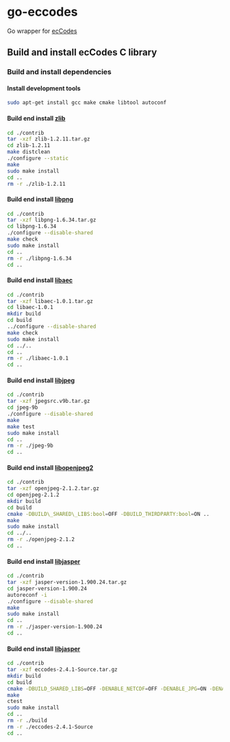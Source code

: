 # go-eccodes
Go wrapper for [ecCodes](https://software.ecmwf.int/wiki/display/ECC/ecCodes+Home)

## Build and install ecCodes C library

### Build and install dependencies

#### Install development tools

```bash
sudo apt-get install gcc make cmake libtool autoconf
```

#### Build end install [zlib](https://zlib.net/)

```bash
cd ./contrib
tar -xzf zlib-1.2.11.tar.gz
cd zlib-1.2.11
make distclean
./configure --static
make
sudo make install
cd ..
rm -r ./zlib-1.2.11
```

#### Build end install [libpng](https://libpng.sourceforge.io/index.html)

```bash
cd ./contrib
tar -xzf libpng-1.6.34.tar.gz
cd libpng-1.6.34
./configure --disable-shared
make check
sudo make install
cd ..
rm -r ./libpng-1.6.34
cd ..
```

#### Build end install [libaec](https://gitlab.dkrz.de/k202009/libaec)

```bash
cd ./contrib
tar -xzf libaec-1.0.1.tar.gz
cd libaec-1.0.1
mkdir build
cd build
../configure --disable-shared
make check
sudo make install
cd ../..
cd ..
rm -r ./libaec-1.0.1
cd ..
```

#### Build end install [libjpeg](http://www.ijg.org/)

```bash
cd ./contrib
tar -xzf jpegsrc.v9b.tar.gz
cd jpeg-9b
./configure --disable-shared
make
make test
sudo make install
cd ..
rm -r ./jpeg-9b
cd ..
```

#### Build end install [libopenjpeg2](http://www.openjpeg.org/)

```bash
cd ./contrib
tar -xzf openjpeg-2.1.2.tar.gz
cd openjpeg-2.1.2
mkdir build
cd build
cmake -DBUILD\_SHARED\_LIBS:bool=OFF -DBUILD_THIRDPARTY:bool=ON ..
make
sudo make install
cd ../..
rm -r ./openjpeg-2.1.2
cd ..
```

#### Build end install [libjasper](https://www.ece.uvic.ca/~frodo/jasper/)

```bash
cd ./contrib
tar -xzf jasper-version-1.900.24.tar.gz
cd jasper-version-1.900.24
autoreconf -i
./configure --disable-shared
make
sudo make install
cd ..
rm -r ./jasper-version-1.900.24
cd ..
```

#### Build end install [libjasper](https://software.ecmwf.int/wiki/display/ECC/ecCodes+Home)

```bash
cd ./contrib
tar -xzf eccodes-2.4.1-Source.tar.gz
mkdir build
cd build
cmake -DBUILD_SHARED_LIBS=OFF -DENABLE_NETCDF=OFF -DENABLE_JPG=ON -DENABLE_PNG=ON -DENABLE_AEC=ON -DENABLE_PYTHON=OFF -DENABLE_FORTRAN=OFF -DENABLE_MEMFS=ON ../eccodes-2.4.1-Source
make
ctest
sudo make install
cd ..
rm -r ./build
rm -r ./eccodes-2.4.1-Source
cd ..
```
